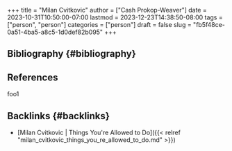 +++
title = "Milan Cvitkovic"
author = ["Cash Prokop-Weaver"]
date = 2023-10-31T10:50:00-07:00
lastmod = 2023-12-23T14:38:50-08:00
tags = ["person", "person"]
categories = ["person"]
draft = false
slug = "fb5f48ce-0a51-4ba5-a8c5-1d0def82b095"
+++

## Bibliography {#bibliography}

## References

<style>.csl-entry{text-indent: -1.5em; margin-left: 1.5em;}</style><div class="csl-bib-body">
</div>

foo1


## Backlinks {#backlinks}

-   [Milan Cvitkovic | Things You're Allowed to Do]({{< relref "milan_cvitkovic_things_you_re_allowed_to_do.md" >}})
